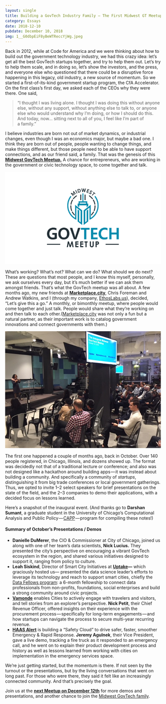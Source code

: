 ```yaml
---
layout: single
title: Building a GovTech Industry Family — The First Midwest GT Meetup
category: Essays
date: 2018-12-10
pubdate: December 10, 2018
img: 1__G0dbpEiF8yBeWTReccYjWg.jpeg
---
```

Back in 2012, while at Code for America and we were thinking about how to build out the government technology industry, we had this crazy idea: let’s get all the best GovTech startups together, and try to help them out. Let’s try to help them scale, and in doing so, let’s show the investors, and the press, and everyone else who questioned that there could be a disruptive force happening in this legacy, old industry, a new source of momentum. So we started a first-of-its-kind government startup program, the CfA Accelerator. On the first class’s first day, we asked each of the CEOs why they were there. One said,

> “I thought I was living alone. I thought I was doing this without anyone else, without any support, without anything else to talk to, or anyone else who would understand why I’m doing, or how I should do this. And today, now… sitting next to all of you, I feel like I’m part of a family.”

I believe industries are born not out of market dynamics, or industrial changes, even though I was an economics major, but maybe a bad one. I think they are born out of people, people wanting to change things, and make things different, but those people need to be able to have support connections, and as our friend said, a family. That was the genesis of this [**Midwest GovTech Meetup.**](https://meetup.com/Midwest-GovTech-Meetup/) A chance for entrepreneurs, who are working in the government or civic technology space, to come together and talk.

![](/post-img/1__zsAs0TQcu9HE__gUWgNY90A.png)

What’s working? What’s not? What can we do? What should we do next? These are questions that most people, and I know this myself, personally, we ask ourselves every day, but it’s much better if we can ask them amongst friends. That’s what the GovTech meetup was all about. A few months ago, my new friends at [**Marketplace.city**](http://Marketplace.city), Chris Foreman and Andrew Watkins, and I (through my company, [EthosLabs.us](http://EthosLabs.us)), decided, “Let’s give this a go.” A monthly, or bimonthly meetup, where people would come together and just talk. People would share what they’re working on and then talk to each other.([Marketplace.city](http://Marketplace.city) was not only a fun but a natural partner, as their important work is to catalog government innovations and connect governments with them.)

![](/post-img/1__046kgtrNBUWuGtWfqCIKQw.jpeg)

The first one happened a couple of months ago, back in October. Over 140 people registered, in Chicago, Illinois, and dozens showed up. The format was decidedly not that of a traditional lecture or conference; and also was not designed like a hackathon around building apps — it was instead about building a community. And specifically a community of _startups_, distinguishing it from big trade conferences or local government gatherings. Thus, we opted to invite 1–2 select speakers for brief presentations on the state of the field, and the 2–3 companies to demo their applications, with a decided focus on lessons learned.

Here’s a snapshot of the inaugural event. (And thanks go to **Darshan Sumant**, a graduate student in the University of Chicago’s Computational Analysis and Public Policy — [CAPP](https://capp.uchicago.edu/) — program for compiling these notes!)

#### Summary of October’s Presentations / Demos

*   **Danielle DuMerer**, the CIO & Commissioner at City of Chicago, joined us along with one of her team’s data scientists, **Nick Lucius.** They presented the city’s perspective on encouraging a vibrant GovTech ecosystem in the region, and shared various initiatives designed to support it, ranging from policy to culture.
*   **Leah Siskind**, Director of Smart City Initiatives at [**Uptake**](http://uptake.org)**—** which graciously hosted us— presented the data science leader’s efforts to leverage its technology and reach to support smart cities, chiefly the [Data Fellows program](https://www.uptake.org/data-fellows.html): a 6-month fellowship to connect data professionals from non-profits, foundations, social enterprises and build a strong community around civic projects.
*   [**Vamonde**](https://www.vamonde.com/) enables Cities to actively engage with travelers and visitors, and tell stories from an explorer’s perspective. **Nick Petit**, their Chief Revenue Officer, offered insights on their experience with the procurement process — specifically for long-term engagements — and how startups can navigate the process to secure multi-year recurring revenue.
*   [**HAAS Alert**](https://www.haasalert.com/) is building a “Safety Cloud” to drive safer, faster, smoother Emergency & Rapid Response. **Jeremy Agulnek**, their Vice President, gave a live demo, tracking a fire truck as it responded to an emergency call, and he went on to explain their product development process and history as well as lessons learned from working with cities on implementation in the emergency services space.

We’re just getting started, but the momentum is there. If not seen by the turnout or the presentations, but by the living conversations that went on long past. For those who were there, they said it felt like an increasingly connected community. And that’s precisely the goal.

Join us at the [**next Meetup on December 12th**](https://www.meetup.com/Midwest-GovTech-Meetup/events/256345650/) for more demos and presentations, and another chance to join the [Midwest GovTech family](https://meetup.com/Midwest-GovTech-Meetup/).